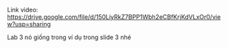 Link video: https://drive.google.com/file/d/150LiyRkZ7BPP1Wbh2eCBfKrjKdVLxOr0/view?usp=sharing

Lab 3 nó giống trong ví dụ trong slide 3 nhé
